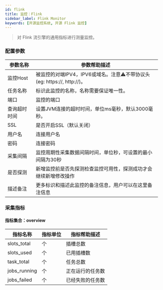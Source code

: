 ```yaml
---
id: flink  
title: 监控：Flink      
sidebar_label: Flink Monitor
keywords: [开源监控系统, 开源 Flink 监控]
---
```


> 对 Flink 流引擎的通用指标进行测量监控。

### 配置参数

|  参数名称  |                        参数帮助描述                        |
|--------|------------------------------------------------------|
| 监控Host | 被监控的对端IPV4，IPV6或域名。注意⚠️不带协议头(eg: https://, http://)。 |
| 任务名称   | 标识此监控的名称，名称需要保证唯一性。                                  |
| 端口     | 监控的端口                                                |
| 查询超时时间 | 设置JVM连接的超时时间，单位ms毫秒，默认3000毫秒。                        |
| SSL    | 是否开启SSL（默认关闭）                                        |
| 用户名    | 连接用户名                                                |
| 密码     | 连接密码                                                 |
| 采集间隔   | 监控周期性采集数据间隔时间，单位秒，可设置的最小间隔为30秒                       |
| 是否探测   | 新增监控前是否先探测检查监控可用性，探测成功才会继续新增修改操作                     |
| 描述备注   | 更多标识和描述此监控的备注信息，用户可以在这里备注信息                          |

### 采集指标

#### 指标集合：overview

|     指标名称     | 指标单位 |  指标帮助描述  |
|--------------|------|----------|
| slots_total  | 个    | 插槽总数     |
| slots_used   | 个    | 已用插槽数    |
| task_total   | 个    | 任务总数     |
| jobs_running | 个    | 正在运行的任务数 |
| jobs_failed  | 个    | 已经失败的任务数 |

